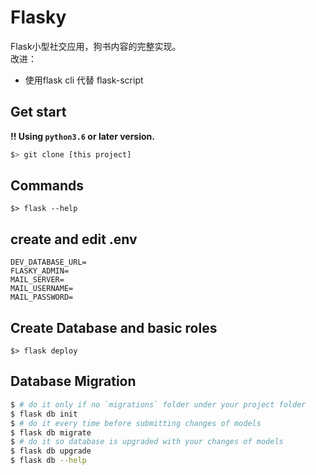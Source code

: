 # Flasky
Flask小型社交应用，狗书内容的完整实现。  
改进：
 - 使用flask cli 代替 flask-script

## Get start
**!! Using `python3.6` or later version.**
```bash
$> git clone [this project]
```

## Commands
```
$> flask --help
```

## create and edit .env
```
DEV_DATABASE_URL=
FLASKY_ADMIN=
MAIL_SERVER=
MAIL_USERNAME=
MAIL_PASSWORD=
```

## Create Database and basic roles
```
$> flask deploy
```

## Database Migration
```bash
$ # do it only if no `migrations` folder under your project folder
$ flask db init
$ # do it every time before submitting changes of models
$ flask db migrate
$ # do it so database is upgraded with your changes of models
$ flask db upgrade
$ flask db --help
```
